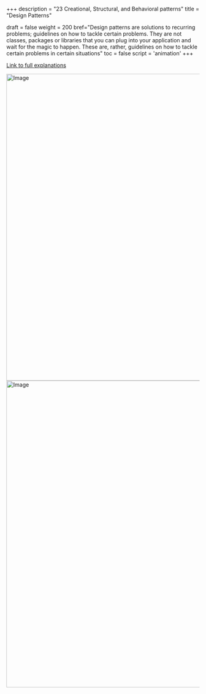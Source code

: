 +++
description = "23 Creational, Structural, and Behavioral patterns"
title = "Design Patterns"

draft = false
weight = 200
bref="Design patterns are solutions to recurring problems; guidelines on how to tackle certain problems. They are not classes, packages or libraries that you can plug into your application and wait for the magic to happen. These are, rather, guidelines on how to tackle certain problems in certain situations"
toc = false
script = 'animation'
+++

<a href="https://www.javascripter.co/cheatsheets/design_patterns">Link to full explanations</a>


<img alt="Image" src="/img/diagrams/design_patterns/designpatterns1.jpg" width="800">


<img alt="Image" src="/img/diagrams/design_patterns/designpatterns2.jpg" width="800">
